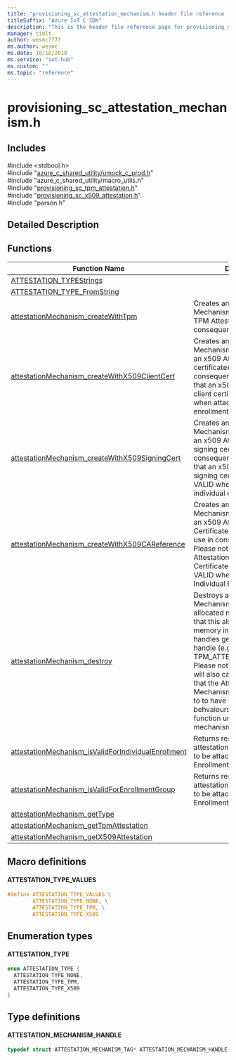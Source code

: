 ```yaml
---                             
title: "provisioning_sc_attestation_mechanism.h header file reference | Microsoft Docs" 
titleSuffix: "Azure IoT C SDK"            
description: "This is the header file reference page for provisioning_sc_attestation_mechanism.h in the Azure IoT C SDK. This SDK is used with Azure IoT Hub and Azure IoT Hub Device Provisioning Service"            
manager: timlt                 
author: wesmc7777              
ms.author: wesmc               
ms.date: 10/18/2018                    
ms.service: "iot-hub"             
ms.custom: ""                
ms.topic: "reference"        
---                            
```


# provisioning_sc_attestation_mechanism.h 

## Includes

\#include <stdbool.h>  
\#include "[azure_c_shared_utility/umock_c_prod.h](umock-c-prod-h.md)"  
\#include "azure_c_shared_utility/macro_utils.h"  
\#include "[provisioning_sc_tpm_attestation.h](provisioning-sc-tpm-attestation-h.md)"  
\#include "[provisioning_sc_x509_attestation.h](provisioning-sc-x509-attestation-h.md)"  
\#include "parson.h"  

## Detailed Description

## Functions

Function Name                  | Description                                
--------------------------------|---------------------------------------------
[ATTESTATION_TYPEStrings](./provisioning-sc-attestation-mechanism-h/attestation-typestrings.md)            | 
[ATTESTATION_TYPE_FromString](./provisioning-sc-attestation-mechanism-h/attestation-type-fromstring.md)            | 
[attestationMechanism_createWithTpm](./provisioning-sc-attestation-mechanism-h/attestationmechanism-createwithtpm.md)            | Creates an Attestation Mechanism handle that uses a TPM Attestation for use in consequent APIs.
[attestationMechanism_createWithX509ClientCert](./provisioning-sc-attestation-mechanism-h/attestationmechanism-createwithx509clientcert.md)            | Creates an Attestation Mechanism handle that uses an x509 Attestation with client certificate(s) for use in consequent APIs. Please note that an x509 Attestation with a client certificate is NOT VALID when attached to an enrollment group.
[attestationMechanism_createWithX509SigningCert](./provisioning-sc-attestation-mechanism-h/attestationmechanism-createwithx509signingcert.md)            | Creates an Attestation Mechanism handle that uses an x509 Attestation with signing certificate(s) for use in consequent APIs. Please note that an x509 Attestation with a signing certificate is NOT VALID when attached to an individual enrollment.
[attestationMechanism_createWithX509CAReference](./provisioning-sc-attestation-mechanism-h/attestationmechanism-createwithx509careference.md)            | Creates an Attestation Mechanism handle that uses an x509 Attestation with CA Certificate Reference(s) for use in consequent APIs. Please note that an x509 Attestation with a CA Certificate Reference is NOT VALID when attached to an Individual Enrollment.
[attestationMechanism_destroy](./provisioning-sc-attestation-mechanism-h/attestationmechanism-destroy.md)            | Destroys an Attestation Mechanism handle, freeing all allocated memory. Please note that this also includes any memory in more specific handles generated from the handle (e.g. TPM_ATTESTATION_HANDLE). Please note further that this will also cause any Enrollment that the Attestation Mechanism has been attached to to have unexpected behvaiours. Do not use this function unless the attestation mechanism is unattached.
[attestationMechanism_isValidForIndividualEnrollment](./provisioning-sc-attestation-mechanism-h/attestationmechanism-isvalidforindividualenrollment.md)            | Returns result indicating if an attestation mechanism is valid to be attached to an Individual Enrollment.
[attestationMechanism_isValidForEnrollmentGroup](./provisioning-sc-attestation-mechanism-h/attestationmechanism-isvalidforenrollmentgroup.md)            | Returns result indicating if an attestation mechanism is valid to be attached to an Enrollment Group.
[attestationMechanism_getType](./provisioning-sc-attestation-mechanism-h/attestationmechanism-gettype.md)            | 
[attestationMechanism_getTpmAttestation](./provisioning-sc-attestation-mechanism-h/attestationmechanism-gettpmattestation.md)            | 
[attestationMechanism_getX509Attestation](./provisioning-sc-attestation-mechanism-h/attestationmechanism-getx509attestation.md)            | 

## Macro definitions

#### ATTESTATION_TYPE_VALUES

```C
#define ATTESTATION_TYPE_VALUES \
        ATTESTATION_TYPE_NONE, \
        ATTESTATION_TYPE_TPM, \
        ATTESTATION_TYPE_X509 
```

## Enumeration types

#### ATTESTATION_TYPE

```C
enum ATTESTATION_TYPE {
  ATTESTATION_TYPE_NONE,
  ATTESTATION_TYPE_TPM,
  ATTESTATION_TYPE_X509
}
```

## Type definitions

#### ATTESTATION_MECHANISM_HANDLE

```C
typedef struct ATTESTATION_MECHANISM_TAG* ATTESTATION_MECHANISM_HANDLE;
```

